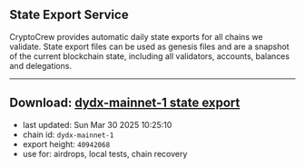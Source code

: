 ## State Export Service
CryptoCrew provides automatic daily state exports for all chains we validate. State export files can be used as genesis files and are a snapshot of the current blockchain state, including all validators, accounts, balances and delegations.

---
**Download: [dydx-mainnet-1 state export](https://dl-tyo.ccvalidators.com/SERVICE/dydx/dydx-mainnet-1_export_40942068.json)**
---

- last updated: Sun Mar 30 2025 10:25:10
- chain id: `dydx-mainnet-1`
- export height: `40942068`
- use for: airdrops, local tests, chain recovery
